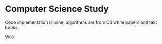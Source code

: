 # Computer Science Study

Code implementation is mine, algorithms are from CS white papers and text books.

[Wiki](https://github.com/brocchini/cs/wiki/Computer-Science-Study-Home)
